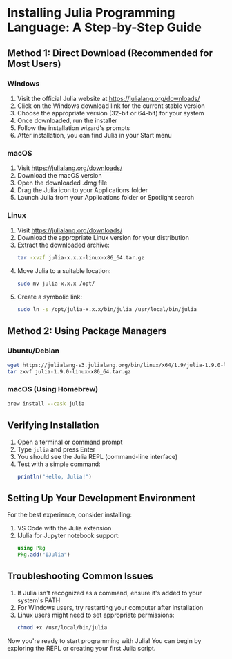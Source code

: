 # Installing Julia Programming Language: A Step-by-Step Guide

## Method 1: Direct Download (Recommended for Most Users)

### Windows
1. Visit the official Julia website at https://julialang.org/downloads/
2. Click on the Windows download link for the current stable version
3. Choose the appropriate version (32-bit or 64-bit) for your system
4. Once downloaded, run the installer
5. Follow the installation wizard's prompts
6. After installation, you can find Julia in your Start menu

### macOS
1. Visit https://julialang.org/downloads/
2. Download the macOS version
3. Open the downloaded .dmg file
4. Drag the Julia icon to your Applications folder
5. Launch Julia from your Applications folder or Spotlight search

### Linux
1. Visit https://julialang.org/downloads/
2. Download the appropriate Linux version for your distribution
3. Extract the downloaded archive:
   ```bash
   tar -xvzf julia-x.x.x-linux-x86_64.tar.gz
   ```
4. Move Julia to a suitable location:
   ```bash
   sudo mv julia-x.x.x /opt/
   ```
5. Create a symbolic link:
   ```bash
   sudo ln -s /opt/julia-x.x.x/bin/julia /usr/local/bin/julia
   ```

## Method 2: Using Package Managers

### Ubuntu/Debian
```bash
wget https://julialang-s3.julialang.org/bin/linux/x64/1.9/julia-1.9.0-linux-x86_64.tar.gz
tar zxvf julia-1.9.0-linux-x86_64.tar.gz
```

### macOS (Using Homebrew)
```bash
brew install --cask julia
```

## Verifying Installation

1. Open a terminal or command prompt
2. Type `julia` and press Enter
3. You should see the Julia REPL (command-line interface)
4. Test with a simple command:
   ```julia
   println("Hello, Julia!")
   ```

## Setting Up Your Development Environment

For the best experience, consider installing:

1. VS Code with the Julia extension
2. IJulia for Jupyter notebook support:
   ```julia
   using Pkg
   Pkg.add("IJulia")
   ```

## Troubleshooting Common Issues

1. If Julia isn't recognized as a command, ensure it's added to your system's PATH
2. For Windows users, try restarting your computer after installation
3. Linux users might need to set appropriate permissions:
   ```bash
   chmod +x /usr/local/bin/julia
   ```

Now you're ready to start programming with Julia! You can begin by exploring the REPL or creating your first Julia script.